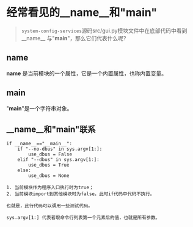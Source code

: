 # 经常看见的__name__和"__main__"
> `system-config-services`源码src/gui.py模块文件中在底部代码中看到__name__
> 与"__main__"，那么它们代表什么呢?

## __name__
__name__ 是当前模块的一个属性，它是一个内置属性，也称内置变量。


## __main__
"__main__"是一个字符串对象。

## __name__和"__main__"联系
```
if __name__=="__main__":
    if "--no-dbus" in sys.argv[1:]:
        use_dbus = False
    elif "--dbus" in sys.argv[1:]:
        use_dbus = True
    else:
        use_dbus = None

1. 当前模块作为程序入口执行时为true；
2. 当前模块import到其他模块时为false。此时if代码中代码不执行。

也就是，此行代码可以调用一些测试代码。 

sys.argv[1:] 代表者取命令行列表第一个元素后的值，也就是所有参数。
```
